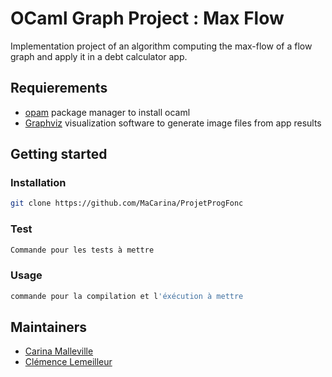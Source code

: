 # OCaml Graph Project : Max Flow

Implementation project of an algorithm computing the max-flow of a flow graph and apply it in a debt calculator app.

## Requierements
- [opam](https://opam.ocaml.org/) package manager to install ocaml
- [Graphviz](https://graphviz.org/) visualization software to generate image files from app results

## Getting started
### Installation
```bash
git clone https://github.com/MaCarina/ProjetProgFonc
```
### Test
```bash
Commande pour les tests à mettre
```
### Usage
```bash
commande pour la compilation et l'éxécution à mettre 
```
## Maintainers
- [Carina Malleville](https://github.com/MaCarina)
- [Clémence Lemeilleur ](https://github.com/Clemence-Lemeilleur) 
